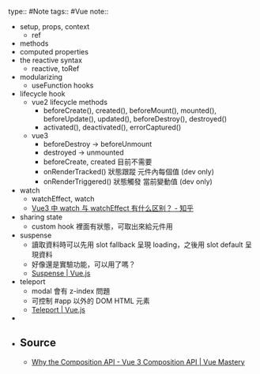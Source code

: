 type:: #Note 
tags:: #Vue 
note::

- setup, props, context
	- ref
- methods
- computed properties
- the reactive syntax
	- reactive, toRef
- modularizing
	- useFunction hooks
- lifecycle hook
	- vue2 lifecycle methods
		- beforeCreate(), created(), beforeMount(), mounted(), beforeUpdate(), updated(), beforeDestroy(), destroyed()
		- activated(), deactivated(), errorCaptured()
	- vue3
		- beforeDestroy -> beforeUnmount
		- destroyed -> unmounted
		- beforeCreate, created 目前不需要
		- onRenderTracked() 狀態跟蹤 元件內每個值 (dev only)
		- onRenderTriggered() 狀態觸發 當前變動值 (dev only)
- watch
	- watchEffect, watch
	- [Vue3 中 watch 与 watchEffect 有什么区别？ - 知乎](https://www.zhihu.com/question/462378193)
- sharing state
	- custom hook 裡面有狀態，可取出來給元件用
- suspense
	- 讀取資料時可以先用 slot fallback 呈現 loading，之後用 slot default 呈現資料
	- 好像還是實驗功能，可以用了嗎？
	- [Suspense | Vue.js](https://vuejs.org/guide/built-ins/suspense.html#suspense)
- teleport
	- modal 會有 z-index 問題
	- 可控制 #app 以外的 DOM HTML 元素
	- [Teleport | Vue.js](https://vuejs.org/guide/built-ins/teleport.html#teleport)
-
- ## Source
	- [Why the Composition API - Vue 3 Composition API | Vue Mastery](https://www.vuemastery.com/courses/vue-3-essentials/why-the-composition-api/)